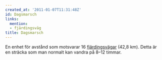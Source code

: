 ```yaml
---
created_at: '2011-01-07T11:31:48Z'
id: Dagsmarsch
links:
  mention:
  - fjärdingsväg
title: Dagsmarsch
---
```


En enhet för avstånd som motsvarar 16 [fjärdingsvägar] (42,8 km). Detta är en sträcka som man
normalt kan vandra på 8–12 timmar.

  [fjärdingsvägar]: fjärdingsväg
